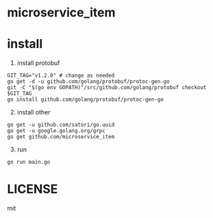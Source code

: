 # microservice_item

# install

1. install protobuf
```
GIT_TAG="v1.2.0" # change as needed
go get -d -u github.com/golang/protobuf/protoc-gen-go
git -C "$(go env GOPATH)"/src/github.com/golang/protobuf checkout $GIT_TAG
go install github.com/golang/protobuf/protoc-gen-go
```

2. install other
```
go get -u github.com/satori/go.uuid
go get -u google.golang.org/grpc
go get github.com/microservice_item
```

3. run
```
go run main.go
```

# LICENSE

mit
